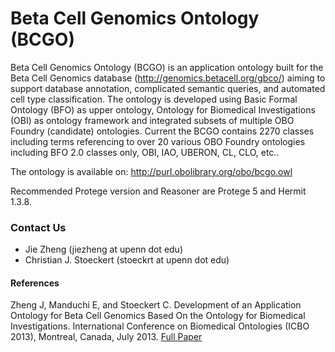 # Beta Cell Genomics Ontology (BCGO)

Beta Cell Genomics Ontology (BCGO) is an application ontology built for the Beta Cell Genomics database (http://genomics.betacell.org/gbco/) aiming to support database annotation, complicated semantic queries, and automated cell type classification. The ontology is developed using Basic Formal Ontology (BFO) as upper ontology, Ontology for Biomedical Investigations (OBI) as ontology framework and integrated subsets of multiple OBO Foundry (candidate) ontologies. Current the BCGO contains 2270 classes including terms referencing to over 20 various OBO Foundry ontologies including BFO 2.0 classes only, OBI, IAO, UBERON, CL, CLO, etc..

The ontology is available on: http://purl.obolibrary.org/obo/bcgo.owl

Recommended Protege version and Reasoner are Protege 5 and Hermit 1.3.8.

### Contact Us
 - Jie Zheng (jiezheng at upenn dot edu)
 - Christian J. Stoeckert (stoeckrt at upenn dot edu) 

#### References 
Zheng J, Manduchi E, and Stoeckert C. Development of an Application Ontology for Beta Cell Genomics Based On the Ontology for Biomedical Investigations. International Conference on Biomedical Ontologies (ICBO 2013), Montreal, Canada, July 2013. [Full Paper](http://www2.unb.ca/csas/data/ws/icbo2013/papers/research/icbo2013_submission_31.pdf)

